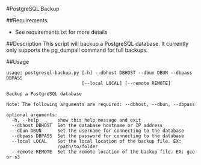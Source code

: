 #PostgreSQL Backup

##Requirements
* See requirements.txt for more details

##Description
This script will backup a PostgreSQL database. It currently only supports the pg_dumpall command for full backups.

##Usage
~~~~
usage: postgresql-backup.py [-h] --dbhost DBHOST --dbun DBUN --dbpass DBPASS
                            [--local LOCAL] [--remote REMOTE]

Backup a PostgreSQL database

Note: The following arguments are required: --dbhost, --dbun, --dbpass

optional arguments:
  -h, --help       show this help message and exit
  --dbhost DBHOST  Set the database hostname or IP address
  --dbun DBUN      Set the username for connecting to the database
  --dbpass DBPASS  Set the password for connecting to the database
  --local LOCAL    Set the local location of the backup file. EX:
                   /path/to/folder
  --remote REMOTE  Set the remote location of the backup file. EX: gce or s3

~~~~